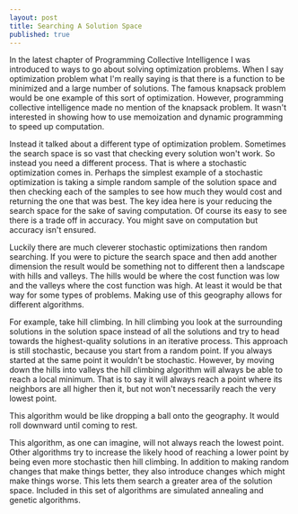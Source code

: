 ```yaml
---
layout: post
title: Searching A Solution Space
published: true
---
```

In the latest chapter of Programming Collective Intelligence I was introduced to ways to go about solving optimization problems. When I say optimization problem what I'm really saying is that there is a function to be minimized and a large number of solutions. The famous knapsack problem would be one example of this sort of optimization. However, programming collective intelligence made no mention of the knapsack problem. It wasn't interested in showing how to use memoization and dynamic programming to speed up computation.

Instead it talked about a different type of optimization problem. Sometimes the search space is so vast that checking every solution won't work. So instead you need a different process. That is where a stochastic optimization comes in. Perhaps the simplest example of a stochastic optimization is taking a simple random sample of the solution space and then checking each of the samples to see how much they would cost and returning the one that was best. The key idea here is your reducing the search space for the sake of saving computation. Of course its easy to see there is a trade off in accuracy. You might save on computation but accuracy isn't ensured.

Luckily there are much cleverer stochastic optimizations then random searching. If you were to picture the search space and then add another dimension the result would be something not to different then a landscape with hills and valleys. The hills would be where the cost function was low and the valleys where the cost function was high. At least it would be that way for some types of problems. Making use of this geography allows for different algorithms.

For example, take hill climbing. In hill climbing you look at the surrounding solutions in the solution space instead of all the solutions and try to head towards the highest-quality solutions in an iterative process. This approach is still stochastic, because you start from a random point. If you always started at the same point it wouldn't be stochastic. However, by moving down the hills into valleys the hill climbing algorithm will always be able to reach a local minimum. That is to say it will always reach a point where its neighbors are all higher then it, but not won't necessarily reach the very lowest point.

This algorithm would be like dropping a ball onto the geography. It would roll downward until coming to rest.

This algorithm, as one can imagine, will not always reach the lowest point. Other algorithms try to increase the likely hood of reaching a lower point by being even more stochastic then hill climbing. In addition to making random changes that make things better, they also introduce changes which might make things worse. This lets them search a greater area of the solution space. Included in this set of algorithms are simulated annealing and genetic algorithms.